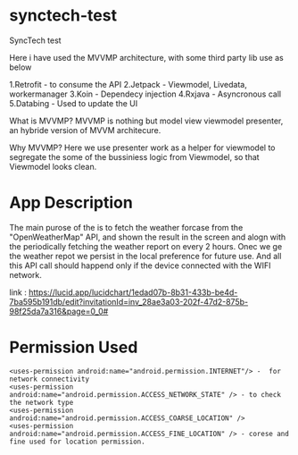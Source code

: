 # synctech-test
SyncTech test

Here i have used the MVVMP architecture, with some third party lib use as below

1.Retrofit - to consume the API
2.Jetpack - Viewmodel, Livedata, workermanager
3.Koin - Dependecy injection 
4.Rxjava - Asyncronous call 
5.Databing - Used to update the UI

What is MVVMP?
MVVMP is nothing but model view viewmodel presenter, an hybride version of MVVM architecure.

Why MVVMP? 
Here we use presenter work as a helper for viewmodel to segregate the some of the bussiniess logic from Viewmodel, so that Viewmodel looks clean.

App Description
===============
The main purose of the is to fetch the weather forcase from the "OpenWeatherMap" API, and shown the result in the screen and alogn with the periodically fetching the weather report on every 2 hours. Onec we ge the weather repot we persist in the local preference for future use. And all this API call should happend only if the device connected with the WIFI network.

link : https://lucid.app/lucidchart/1edad07b-8b31-433b-be4d-7ba595b191db/edit?invitationId=inv_28ae3a03-202f-47d2-875b-98f25da7a316&page=0_0#

Permission Used
==============
    <uses-permission android:name="android.permission.INTERNET"/> -  for network connectivity
    <uses-permission android:name="android.permission.ACCESS_NETWORK_STATE" /> - to check the network type
    <uses-permission android:name="android.permission.ACCESS_COARSE_LOCATION" /> 
    <uses-permission android:name="android.permission.ACCESS_FINE_LOCATION" /> - corese and fine used for location permission.

